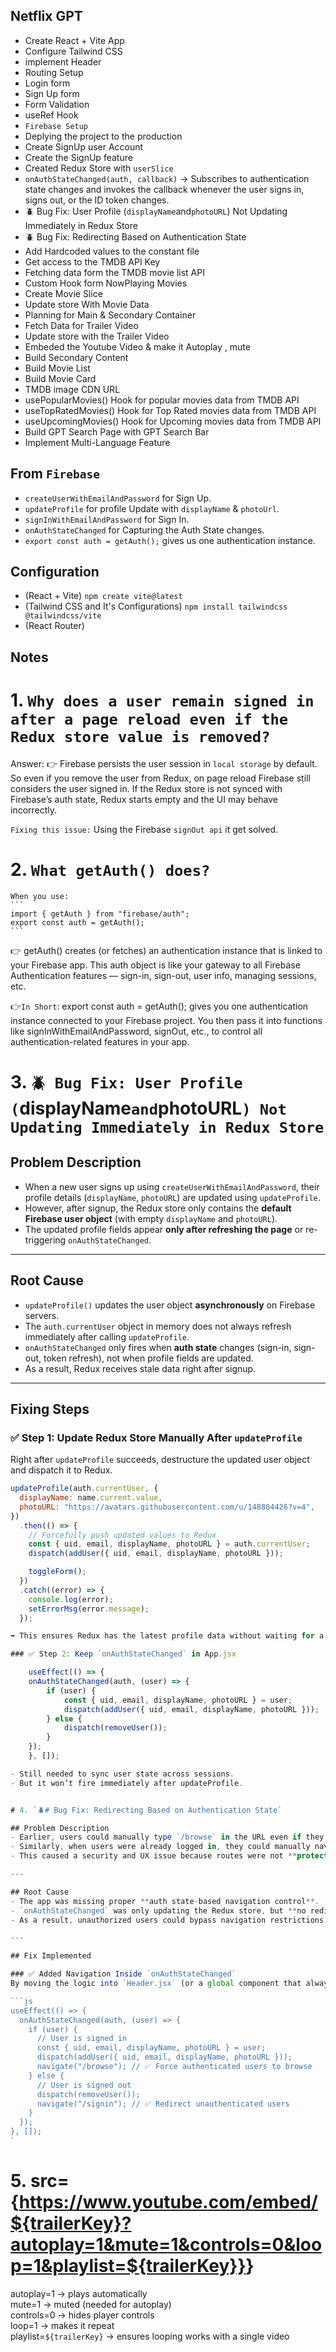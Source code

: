 ## Netflix GPT

- Create React + Vite App
- Configure Tailwind CSS
- implement Header
- Routing Setup
- Login form
- Sign Up form
- Form Validation
- useRef Hook
- `Firebase Setup`
- Deplying the project to the production
- Create SignUp user Account
- Create the SignUp feature
- Created Redux Store with `userSlice`
- `onAuthStateChanged(auth, callback)` → Subscribes to authentication state changes and invokes the callback whenever the user signs in, signs out, or the ID token changes.
- 🪲 Bug Fix: User Profile (`displayName`and`photoURL`) Not Updating Immediately in Redux Store
- 🪲 Bug Fix: Redirecting Based on Authentication State
- Add Hardcoded values to the constant file
- Get access to the TMDB API Key
- Fetching data form the TMDB movie list API
- Custom Hook form NowPlaying Movies
- Create Movie Slice
- Update store With Movie Data
- Planning for Main & Secondary Container
- Fetch Data for Trailer Video
- Update store with the Trailer Video
- Embeded the Youtube Video & make it Autoplay , mute
- Build Secondary Content
- Build Movie List
- Build Movie Card
- TMDB image CDN URL
- usePopularMovies() Hook for popular movies data from TMDB API
- useTopRatedMovies() Hook for Top Rated movies data from TMDB API
- useUpcomingMovies() Hook for Upcoming movies data from TMDB API
- Build GPT Search Page with GPT Search Bar
- Implement Multi-Language Feature

## From `Firebase`

- `createUserWithEmailAndPassword` for Sign Up.
- `updateProfile` for profile Update with `displayName` & `photoUrl`.
- `signInWithEmailAndPassword` for Sign In.
- `onAuthStateChanged` for Capturing the Auth State changes.
- `export const auth = getAuth();` gives us one authentication instance.

## Configuration

- (React + Vite) `npm create vite@latest`
- (Tailwind CSS and It's Configurations) `npm install tailwindcss @tailwindcss/vite`
- (React Router)

## Notes

# 1. `Why does a user remain signed in after a page reload even if the Redux store value is removed?`

Answer:
👉 Firebase persists the user session in `local storage` by default. So even if you remove the user from Redux, on page reload Firebase still considers the user signed in. If the Redux store is not synced with Firebase’s auth state, Redux starts empty and the UI may behave incorrectly.

`Fixing this issue:` Using the Firebase `signOut api` it get solved.

# 2. `What getAuth() does?`

    When you use:
    ```
    import { getAuth } from "firebase/auth";
    export const auth = getAuth();
    ```

👉 getAuth() creates (or fetches) an authentication instance that is linked to your Firebase app.
This auth object is like your gateway to all Firebase Authentication features — sign-in, sign-out, user info, managing sessions, etc.

👉`In Short`: export const auth = getAuth(); gives you one authentication instance connected to your Firebase project. You then pass it into functions like signInWithEmailAndPassword, signOut, etc., to control all authentication-related features in your app.

# 3. `🪲 Bug Fix: User Profile (`displayName`and`photoURL`) Not Updating Immediately in Redux Store`

## Problem Description

- When a new user signs up using `createUserWithEmailAndPassword`, their profile details (`displayName`, `photoURL`) are updated using `updateProfile`.
- However, after signup, the Redux store only contains the **default Firebase user object** (with empty `displayName` and `photoURL`).
- The updated profile fields appear **only after refreshing the page** or re-triggering `onAuthStateChanged`.

---

## Root Cause

- `updateProfile()` updates the user object **asynchronously** on Firebase servers.
- The `auth.currentUser` object in memory does not always refresh immediately after calling `updateProfile`.
- `onAuthStateChanged` only fires when **auth state** changes (sign-in, sign-out, token refresh), not when profile fields are updated.
- As a result, Redux receives stale data right after signup.

---

## Fixing Steps

### ✅ Step 1: Update Redux Store Manually After `updateProfile`

Right after `updateProfile` succeeds, destructure the updated user object and dispatch it to Redux.

````js
updateProfile(auth.currentUser, {
  displayName: name.current.value,
  photoURL: "https://avatars.githubusercontent.com/u/148804426?v=4",
})
  .then(() => {
    // Forcefully push updated values to Redux
    const { uid, email, displayName, photoURL } = auth.currentUser;
    dispatch(addUser({ uid, email, displayName, photoURL }));

    toggleForm();
  })
  .catch((error) => {
    console.log(error);
    setErrorMsg(error.message);
  });

➡️ This ensures Redux has the latest profile data without waiting for a page reload.

### ✅ Step 2: Keep `onAuthStateChanged` in App.jsx

    useEffect(() => {
    onAuthStateChanged(auth, (user) => {
        if (user) {
            const { uid, email, displayName, photoURL } = user;
            dispatch(addUser({ uid, email, displayName, photoURL }));
        } else {
            dispatch(removeUser());
        }
    });
    }, []);

- Still needed to sync user state across sessions.
- But it won’t fire immediately after updateProfile.


# 4. `🪲# Bug Fix: Redirecting Based on Authentication State`

## Problem Description
- Earlier, users could manually type `/browse` in the URL even if they weren’t logged in, and still access the page.
- Similarly, when users were already logged in, they could manually navigate back to `/signin`, which should not be allowed.
- This caused a security and UX issue because routes were not **protected**.

---

## Root Cause
- The app was missing proper **auth state-based navigation control**.
- `onAuthStateChanged` was only updating the Redux store, but **no redirection logic** was applied at the same place.
- As a result, unauthorized users could bypass navigation restrictions manually.

---

## Fix Implemented

### ✅ Added Navigation Inside `onAuthStateChanged`
By moving the logic into `Header.jsx` (or a global component that always renders), we ensure navigation updates immediately when auth state changes:

```js
useEffect(() => {
  onAuthStateChanged(auth, (user) => {
    if (user) {
      // User is signed in
      const { uid, email, displayName, photoURL } = user;
      dispatch(addUser({ uid, email, displayName, photoURL }));
      navigate("/browse"); // ✅ Force authenticated users to browse
    } else {
      // User is signed out
      dispatch(removeUser());
      navigate("/signin"); // ✅ Redirect unauthenticated users
    }
  });
}, []);
`
````

# 5.  src={<https://www.youtube.com/embed/${trailerKey}?autoplay=1&mute=1&controls=0&loop=1&playlist=${trailerKey}}>}

  autoplay=1 → plays automatically  
  mute=1 → muted (needed for autoplay)  
  controls=0 → hides player controls  
  loop=1 → makes it repeat  
  playlist=`${trailerKey}` → ensures looping works with a single video  
